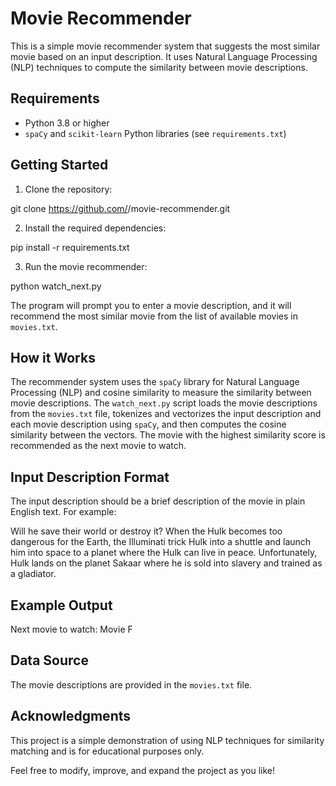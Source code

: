 # Movie Recommender

This is a simple movie recommender system that suggests the most similar movie based on an input description. It uses Natural Language Processing (NLP) techniques to compute the similarity between movie descriptions.

## Requirements

- Python 3.8 or higher
- `spaCy` and `scikit-learn` Python libraries (see `requirements.txt`)

## Getting Started

1. Clone the repository:

git clone https://github.com/<your-github-username>/movie-recommender.git


2. Install the required dependencies:

pip install -r requirements.txt

3. Run the movie recommender:

python watch_next.py

The program will prompt you to enter a movie description, and it will recommend the most similar movie from the list of available movies in `movies.txt`.

## How it Works

The recommender system uses the `spaCy` library for Natural Language Processing (NLP) and cosine similarity to measure the similarity between movie descriptions. The `watch_next.py` script loads the movie descriptions from the `movies.txt` file, tokenizes and vectorizes the input description and each movie description using `spaCy`, and then computes the cosine similarity between the vectors. The movie with the highest similarity score is recommended as the next movie to watch.

## Input Description Format

The input description should be a brief description of the movie in plain English text. For example:

Will he save their world or destroy it? When the Hulk becomes too dangerous for the Earth, the Illuminati trick Hulk into a shuttle and launch him into space to a planet where the Hulk can live in peace. Unfortunately, Hulk lands on the planet Sakaar where he is sold into slavery and trained as a gladiator.

## Example Output

Next movie to watch: Movie F


## Data Source

The movie descriptions are provided in the `movies.txt` file.

## Acknowledgments

This project is a simple demonstration of using NLP techniques for similarity matching and is for educational purposes only.

Feel free to modify, improve, and expand the project as you like!

